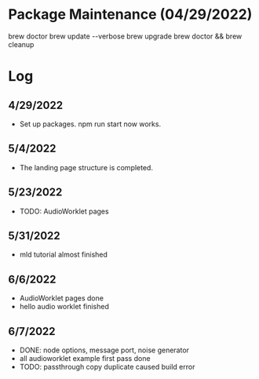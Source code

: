 # Package Maintenance (04/29/2022)

brew doctor
brew update --verbose
brew upgrade
brew doctor && brew cleanup

# Log

## 4/29/2022
- Set up packages. npm run start now works.

## 5/4/2022
- The landing page structure is completed.

## 5/23/2022
- TODO: AudioWorklet pages

## 5/31/2022
- mld tutorial almost finished

## 6/6/2022
- AudioWorklet pages done
- hello audio worklet finished

## 6/7/2022
- DONE: node options, message port, noise generator
- all audioworklet example first pass done
- TODO: passthrough copy duplicate caused build error